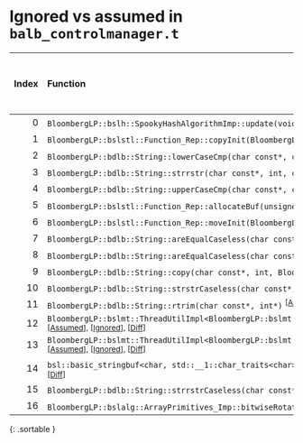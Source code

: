 # Ignored vs assumed in `balb_controlmanager.t`

<script src="../sorttable.js"></script>

|   Index | Function                                                                                                                                                                                                                                               |   Difference in number of lines |   Function size difference in bytes | Number of lines in assumed build   | Number of bytes in assumed build   | Number of lines in ignored build   | Number of bytes in ignored build   |
|--------:|:-------------------------------------------------------------------------------------------------------------------------------------------------------------------------------------------------------------------------------------------------------|--------------------------------:|------------------------------------:|:-----------------------------------|:-----------------------------------|:-----------------------------------|:-----------------------------------|
|       0 | `BloombergLP::bslh::SpookyHashAlgorithmImp::update(void const*, unsigned long)` <sup>\[[Assumed](0.assume.s)\], \[[Ignored](0.none.s)\], \[[Diff](0.diff.html)\]                                                                                       |                               5 |                                  32 | 1,344                              | 4,411,552                          | 1,312                              | 4,411,504                          |
|       1 | `BloombergLP::bslstl::Function_Rep::copyInit(BloombergLP::bslstl::Function_Rep const&)` <sup>\[[Assumed](1.assume.s)\], \[[Ignored](1.none.s)\], \[[Diff](1.diff.html)\]                                                                               |                               2 |                                   0 | 144                                | 4,261,136                          | 144                                | 4,261,024                          |
|       2 | `BloombergLP::bdlb::String::lowerCaseCmp(char const*, char const*, int)` <sup>\[[Assumed](2.assume.s)\], \[[Ignored](2.none.s)\], \[[Diff](2.diff.html)\]                                                                                              |                               1 |                                   0 | 80                                 | 4,247,936                          | 80                                 | 4,247,696                          |
|       3 | `BloombergLP::bdlb::String::strrstr(char const*, int, char const*, int)` <sup>\[[Assumed](3.assume.s)\], \[[Ignored](3.none.s)\], \[[Diff](3.diff.html)\]                                                                                              |                               1 |                                   0 | 96                                 | 4,248,624                          | 96                                 | 4,248,432                          |
|       4 | `BloombergLP::bdlb::String::upperCaseCmp(char const*, char const*, int)` <sup>\[[Assumed](4.assume.s)\], \[[Ignored](4.none.s)\], \[[Diff](4.diff.html)\]                                                                                              |                               1 |                                   0 | 80                                 | 4,249,760                          | 80                                 | 4,249,616                          |
|       5 | `BloombergLP::bslstl::Function_Rep::allocateBuf(unsigned long)` <sup>\[[Assumed](5.assume.s)\], \[[Ignored](5.none.s)\], \[[Diff](5.diff.html)\]                                                                                                       |                               1 |                                   0 | 48                                 | 4,261,088                          | 48                                 | 4,260,976                          |
|       6 | `BloombergLP::bslstl::Function_Rep::moveInit(BloombergLP::bslstl::Function_Rep*)` <sup>\[[Assumed](6.assume.s)\], \[[Ignored](6.none.s)\], \[[Diff](6.diff.html)\]                                                                                     |                               1 |                                   0 | 256                                | 4,261,280                          | 256                                | 4,261,168                          |
|       7 | `BloombergLP::bdlb::String::areEqualCaseless(char const*, char const*, int)` <sup>\[[Assumed](7.assume.s)\], \[[Ignored](7.none.s)\], \[[Diff](7.diff.html)\]                                                                                          |                              -2 |                                 -16 | 64                                 | 4,247,680                          | 80                                 | 4,247,392                          |
|       8 | `BloombergLP::bdlb::String::areEqualCaseless(char const*, int, char const*, int)` <sup>\[[Assumed](8.assume.s)\], \[[Ignored](8.none.s)\], \[[Diff](8.diff.html)\]                                                                                     |                              -2 |                                 -16 | 64                                 | 4,247,744                          | 80                                 | 4,247,472                          |
|       9 | `BloombergLP::bdlb::String::copy(char const*, int, BloombergLP::bslma::Allocator*)` <sup>\[[Assumed](9.assume.s)\], \[[Ignored](9.none.s)\], \[[Diff](9.diff.html)\]                                                                                   |                              -2 |                                 -16 | 64                                 | 4,247,808                          | 80                                 | 4,247,552                          |
|      10 | `BloombergLP::bdlb::String::strstrCaseless(char const*, int, char const*, int)` <sup>\[[Assumed](10.assume.s)\], \[[Ignored](10.none.s)\], \[[Diff](10.diff.html)\]                                                                                    |                              -3 |                                 -32 | 128                                | 4,248,496                          | 160                                | 4,248,272                          |
|      11 | `BloombergLP::bdlb::String::rtrim(char const*, int*)` <sup>\[[Assumed](11.assume.s)\], \[[Ignored](11.none.s)\], \[[Diff](11.diff.html)\]                                                                                                              |                              -4 |                                 -16 | 48                                 | 4,248,352                          | 64                                 | 4,248,112                          |
|      12 | `BloombergLP::bslmt::ThreadUtilImpl<BloombergLP::bslmt::Platform::PosixThreads>::getMaxSchedulingPriority(BloombergLP::bslmt::ThreadAttributes::SchedulingPolicy)` <sup>\[[Assumed](12.assume.s)\], \[[Ignored](12.none.s)\], \[[Diff](12.diff.html)\] |                              -4 |                                 -16 | 16                                 | 4,259,184                          | 32                                 | 4,259,040                          |
|      13 | `BloombergLP::bslmt::ThreadUtilImpl<BloombergLP::bslmt::Platform::PosixThreads>::getMinSchedulingPriority(BloombergLP::bslmt::ThreadAttributes::SchedulingPolicy)` <sup>\[[Assumed](13.assume.s)\], \[[Ignored](13.none.s)\], \[[Diff](13.diff.html)\] |                              -4 |                                 -16 | 16                                 | 4,259,200                          | 32                                 | 4,259,072                          |
|      14 | `bsl::basic_stringbuf<char, std::__1::char_traits<char>, bsl::allocator<char> >::seekoff(long long, std::__1::ios_base::seekdir, unsigned int)` <sup>\[[Assumed](14.assume.s)\], \[[Ignored](14.none.s)\], \[[Diff](14.diff.html)\]                    |                              -5 |                                 -16 | 480                                | 4,237,584                          | 496                                | 4,237,280                          |
|      15 | `BloombergLP::bdlb::String::strrstrCaseless(char const*, int, char const*, int)` <sup>\[[Assumed](15.assume.s)\], \[[Ignored](15.none.s)\], \[[Diff](15.diff.html)\]                                                                                   |                             -10 |                                 -48 | 144                                | 4,248,720                          | 192                                | 4,248,528                          |
|      16 | `BloombergLP::bslalg::ArrayPrimitives_Imp::bitwiseRotate(char*, char*, char*)` <sup>\[[Assumed](16.assume.s)\], \[[Ignored](16.none.s)\], \[[Diff](16.diff.html)\]                                                                                     |                             -12 |                                 -64 | 1,056                              | 4,407,376                          | 1,120                              | 4,407,264                          |
{: .sortable }
